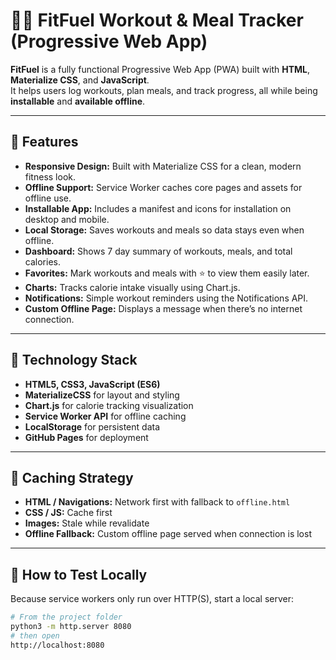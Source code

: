 # 🏋️‍♂️ FitFuel Workout & Meal Tracker (Progressive Web App)

**FitFuel** is a fully functional Progressive Web App (PWA) built with **HTML**, **Materialize CSS**, and **JavaScript**.  
It helps users log workouts, plan meals, and track progress, all while being **installable** and **available offline**.

---

## 🚀 Features
- **Responsive Design:** Built with Materialize CSS for a clean, modern fitness look.  
- **Offline Support:** Service Worker caches core pages and assets for offline use.  
- **Installable App:** Includes a manifest and icons for installation on desktop and mobile.  
- **Local Storage:** Saves workouts and meals so data stays even when offline.  
- **Dashboard:** Shows 7 day summary of workouts, meals, and total calories.  
- **Favorites:** Mark workouts and meals with ⭐ to view them easily later.  
- **Charts:** Tracks calorie intake visually using Chart.js.  
- **Notifications:** Simple workout reminders using the Notifications API.  
- **Custom Offline Page:** Displays a message when there’s no internet connection.

---

## 🧠 Technology Stack
- **HTML5, CSS3, JavaScript (ES6)**  
- **MaterializeCSS** for layout and styling  
- **Chart.js** for calorie tracking visualization  
- **Service Worker API** for offline caching  
- **LocalStorage** for persistent data  
- **GitHub Pages** for deployment

---

## 🧩 Caching Strategy
- **HTML / Navigations:** Network first with fallback to `offline.html`  
- **CSS / JS:** Cache first  
- **Images:** Stale while revalidate  
- **Offline Fallback:** Custom offline page served when connection is lost  

---

## 🧪 How to Test Locally
Because service workers only run over HTTP(S), start a local server:

```bash
# From the project folder
python3 -m http.server 8080
# then open
http://localhost:8080
